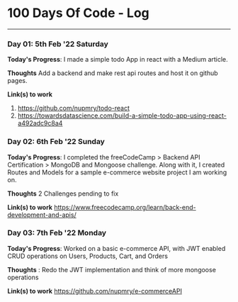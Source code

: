 # 100 Days Of Code - Log

<!-- ### Day 0: February 30, 2016 (Example 1)
##### (delete me or comment me out)

**Today's Progress**: Fixed CSS, worked on canvas functionality for the app.

**Thoughts:** I really struggled with CSS, but, overall, I feel like I am slowly getting better at it. Canvas is still new for me, but I managed to figure out some basic functionality.

**Link to work:** [Calculator App](http://www.example.com)

### Day 0: February 30, 2016 (Example 2)
##### (delete me or comment me out)

**Today's Progress**: Fixed CSS, worked on canvas functionality for the app.

**Thoughts**: I really struggled with CSS, but, overall, I feel like I am slowly getting better at it. Canvas is still new for me, but I managed to figure out some basic functionality.

**Link(s) to work**: [Calculator App](http://www.example.com)

 -->
<!-- ### Day 1: June 27, Monday

**Today's Progress**: I've gone through many exercises on FreeCodeCamp.

**Thoughts** I've recently started coding, and it's a great feeling when I finally solve an algorithm challenge after a lot of attempts and hours spent.

**Link(s) to work**
1. [Find the Longest Word in a String](https://www.freecodecamp.com/challenges/find-the-longest-word-in-a-string)
2. [Title Case a Sentence](https://www.freecodecamp.com/challenges/title-case-a-sentence) -->

----------------------------------------------------------------------------------------------------------------------------------------------------

### Day 01: 5th Feb '22 Saturday

**Today's Progress**: I made a simple todo App in react with a Medium article.

**Thoughts** Add a backend and make rest api routes and host it on github pages.

**Link(s) to work**
1. https://github.com/nupmry/todo-react
2. https://towardsdatascience.com/build-a-simple-todo-app-using-react-a492adc9c8a4

### Day 02: 6th Feb '22 Sunday

**Today's Progress**: I completed the freeCodeCamp > Backend API Certification > MongoDB and Mongoose challenge.
                      Along with it, I created Routes and Models for a sample e-commerce website project I am working on.

**Thoughts** 2 Challenges pending to fix

**Link(s) to work**
https://www.freecodecamp.org/learn/back-end-development-and-apis/

### Day 03: 7th Feb '22 Monday

**Today's Progress**: Worked on a basic e-commerce API, with JWT enabled CRUD operations on Users, Products, Cart, and Orders

**Thoughts** : Redo the JWT implementation and think of more mongoose operations

**Link(s) to work**
https://github.com/nupmry/e-commerceAPI
